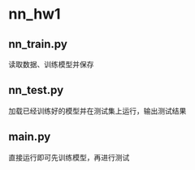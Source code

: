 # nn_hw1

## nn_train.py
读取数据、训练模型并保存

## nn_test.py
加载已经训练好的模型并在测试集上运行，输出测试结果

## main.py
直接运行即可先训练模型，再进行测试
